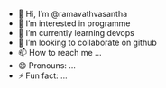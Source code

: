 
- 👋 Hi, I’m @ramavathvasantha
- 👀 I’m interested in programme
- 🌱 I’m currently learning devops
- 💞️ I’m looking to collaborate on github
- 📫 How to reach me ...
- 😄 Pronouns: ...
- ⚡ Fun fact: ...

<!---
ramavathvasantha/ramavathvasantha is a ✨ special ✨ repository because its `README.md` (this file) appears on your GitHub profile.
You can click the Preview link to take a look at your changes.
--->
